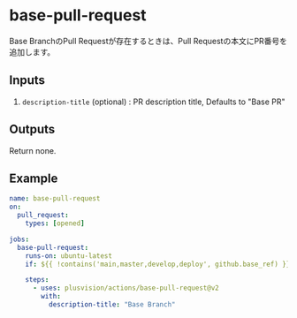 # base-pull-request

Base BranchのPull Requestが存在するときは、Pull Requestの本文にPR番号を追加します。

## Inputs

1. `description-title` (optional) : PR description title, Defaults to "Base PR"

## Outputs

Return none.

## Example

```yaml
name: base-pull-request
on:
  pull_request:
    types: [opened]

jobs:
  base-pull-request:
    runs-on: ubuntu-latest
    if: ${{ !contains('main,master,develop,deploy', github.base_ref) }}

    steps:
      - uses: plusvision/actions/base-pull-request@v2
        with:
          description-title: "Base Branch"
```
